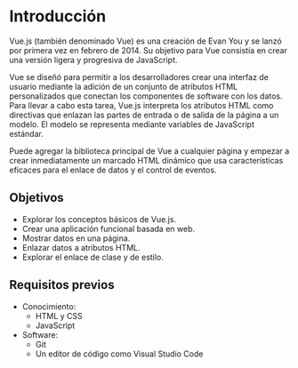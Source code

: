 # Introducción

Vue.js (también denominado Vue) es una creación de Evan You y se lanzó por primera vez en febrero de 2014. Su objetivo para Vue consistía en crear una versión ligera y progresiva de JavaScript.

Vue se diseñó para permitir a los desarrolladores crear una interfaz de usuario mediante la adición de un conjunto de atributos HTML personalizados que conectan los componentes de software con los datos. Para llevar a cabo esta tarea, Vue.js interpreta los atributos HTML como directivas que enlazan las partes de entrada o de salida de la página a un modelo. El modelo se representa mediante variables de JavaScript estándar.

Puede agregar la biblioteca principal de Vue a cualquier página y empezar a crear inmediatamente un marcado HTML dinámico que usa características eficaces para el enlace de datos y el control de eventos. 

## Objetivos

* Explorar los conceptos básicos de Vue.js.
* Crear una aplicación funcional basada en web.
* Mostrar datos en una página.
* Enlazar datos a atributos HTML.
* Explorar el enlace de clase y de estilo.
  
## Requisitos previos
* Conocimiento:
  * HTML y CSS
  * JavaScript
* Software:
  * Git
  * Un editor de código como Visual Studio Code